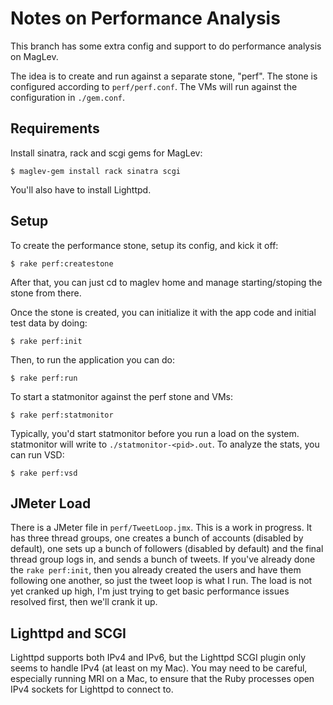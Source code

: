 Notes on Performance Analysis
=============================

This branch has some extra config and support to do performance analysis on
MagLev.

The idea is to create and run against a separate stone, "perf".  The stone
is configured according to `perf/perf.conf`.  The VMs will run against the
configuration in `./gem.conf`.

Requirements
------------

Install sinatra, rack and scgi gems for MagLev:

    $ maglev-gem install rack sinatra scgi

You'll also have to install Lighttpd.

Setup
-----

To create the performance stone, setup its config, and kick it off:

    $ rake perf:createstone

After that, you can just cd to maglev home and manage starting/stoping the
stone from there.

Once the stone is created, you can initialize it with the app code and
initial test data by doing:

    $ rake perf:init

Then, to run the application you can do:

    $ rake perf:run

To start a statmonitor against the perf stone and VMs:

    $ rake perf:statmonitor

Typically, you'd start statmonitor before you run a load on the system.
statmonitor will write to `./statmonitor-<pid>.out`.  To analyze the stats,
you can run VSD:

    $ rake perf:vsd


JMeter Load
-----------

There is a JMeter file in `perf/TweetLoop.jmx`.  This is a work in
progress.  It has three thread groups, one creates a bunch of accounts
(disabled by default), one sets up a bunch of followers (disabled by
default) and the final thread group logs in, and sends a bunch of tweets.
If you've already done the `rake perf:init`, then you already created the
users and have them following one another, so just the tweet loop is what I
run.   The load is not yet cranked up high, I'm just trying to get basic
performance issues resolved first, then we'll crank it up.

Lighttpd and SCGI
-----------------

Lighttpd supports both IPv4 and IPv6, but the Lighttpd SCGI plugin only
seems to handle IPv4 (at least on my Mac).  You may need to be careful,
especially running MRI on a Mac, to ensure that the Ruby processes open
IPv4 sockets for Lighttpd to connect to.
